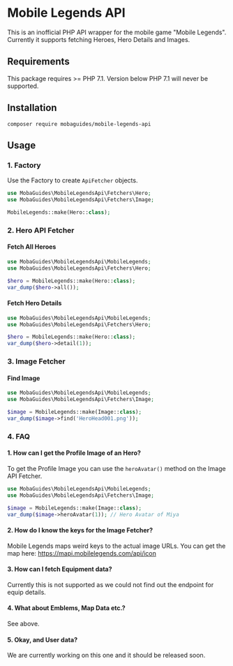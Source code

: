 # Mobile Legends API

This is an inofficial PHP API wrapper for the mobile game 
"Mobile Legends". Currently it supports fetching Heroes, Hero Details 
and Images.

## Requirements

This package requires >= PHP 7.1. Version below PHP 7.1 will never 
be supported.

## Installation

`composer require mobaguides/mobile-legends-api`

## Usage

### 1. Factory

Use the Factory to create `ApiFetcher` objects. 

````php
use MobaGuides\MobileLegendsApi\Fetchers\Hero;
use MobaGuides\MobileLegendsApi\Fetchers\Image;

MobileLegends::make(Hero::class);
````

### 2. Hero API Fetcher

#### Fetch All Heroes

````php
use MobaGuides\MobileLegendsApi\MobileLegends;
use MobaGuides\MobileLegendsApi\Fetchers\Hero;

$hero = MobileLegends::make(Hero::class);
var_dump($hero->all());
````

#### Fetch Hero Details

````php
use MobaGuides\MobileLegendsApi\MobileLegends;
use MobaGuides\MobileLegendsApi\Fetchers\Hero;

$hero = MobileLegends::make(Hero::class);
var_dump($hero->detail(1));
````

### 3. Image Fetcher

#### Find Image

````php
use MobaGuides\MobileLegendsApi\MobileLegends;
use MobaGuides\MobileLegendsApi\Fetchers\Image;

$image = MobileLegends::make(Image::class);
var_dump($image->find('HeroHead001.png'));
````

### 4. FAQ

#### 1. How can I get the Profile Image of an Hero?

To get the Profile Image you can use the `heroAvatar()` method on the
Image API Fetcher. 

````php
use MobaGuides\MobileLegendsApi\MobileLegends;
use MobaGuides\MobileLegendsApi\Fetchers\Image;

$image = MobileLegends::make(Image::class);
var_dump($image->heroAvatar(1)); // Hero Avatar of Miya
````

#### 2. How do I know the keys for the Image Fetcher?

Mobile Legends maps weird keys to the actual image URLs. You can 
get the map here: https://mapi.mobilelegends.com/api/icon

#### 3. How can I fetch Equipment data?

Currently this is not supported as we could not find out the endpoint 
for equip details.

#### 4. What about Emblems, Map Data etc.?

See above.

#### 5. Okay, and User data?

We are currently working on this one and it should be released soon.

